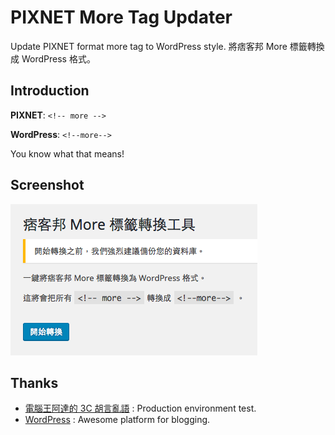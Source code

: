 # PIXNET More Tag Updater
Update PIXNET format more tag to WordPress style.
將痞客邦 More 標籤轉換成 WordPress 格式。

## Introduction
**PIXNET**: ```<!-- more -->```

**WordPress**: ```<!--more-->```

You know what that means!

## Screenshot
![Screenshot](/assets/screenshot-1.png)

## Thanks
* [電腦王阿達的 3C 胡言亂語](https://www.kocpc.com.tw) : Production environment test.
* [WordPress](https://wordpress.com) : Awesome platform for blogging.